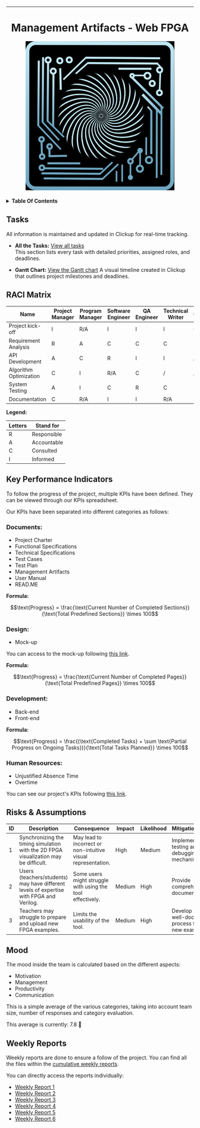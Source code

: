<div align="center">

---

# Management Artifacts - Web FPGA

<img src="../../images/logo.png" width="400" alt="Logo"/>

</div>

<br>

<details>
<summary><b>Table Of Contents</b></summary>

- [Management Artifacts - Web FPGA](#management-artifacts---web-fpga)
  - [Tasks](#tasks)
  - [RACI Matrix](#raci-matrix)
  - [Key Performance Indicators](#key-performance-indicators)
    - [Documents:](#documents)
    - [Design:](#design)
    - [Development:](#development)
    - [Human Resources:](#human-resources)
  - [Risks \& Assumptions](#risks--assumptions)
  - [Mood](#mood)
  - [Weekly Reports](#weekly-reports)

</details>

## Tasks

All information is maintained and updated in Clickup for real-time tracking.

- **All the Tasks:** [View all tasks](https://sharing.clickup.com/9015908151/l/h/8cp7ntq-995/c86b113626f4488)  
  This section lists every task with detailed priorities, assigned roles, and deadlines.

- **Gantt Chart:** [View the Gantt chart](https://sharing.clickup.com/9015908151/g/h/8cp7ntq-1135/93cbe38f66cc00e)
   A visual timeline created in Clickup that outlines project milestones and deadlines.
  
## RACI Matrix  

| Name                     | Project Manager | Program Manager | Software Engineer | QA Engineer | Technical Writer | Client |
|--------------------------|-----------------|-----------------|--------------------|-------------|-------------------|--------|
| Project kick-off         | I               | R/A             | I                  | I           | I                 | C      |
| Requirement Analysis     | R               | A               | C                  | C           | C                 | I      |
| API Development          | A               | C               | R                  | I           | I                 | /      |
| Algorithm Optimization   | C               | I               | R/A                | C           | /                 | /      |
| System Testing           | A               | I               | C                  | R           | C                 | I      |
| Documentation            | C               | R/A             | I                  | I           | R/A               | I      |

**Legend:**

| Letters | Stand for   |
| ------- | ----------- |
| R       | Responsible |
| A       | Accountable |
| C       | Consulted   |
| I       | Informed    |

## Key Performance Indicators

To follow the progress of the project, multiple KPIs have been defined. They can be viewed through our KPIs spreadsheet.

Our KPIs have been separated into different categories as follows:

### Documents:

- Project Charter
- Functional Specifications
- Technical Specifications
- Test Cases
- Test Plan
- Management Artifacts
- User Manual
- READ.ME

**Formula:**  

<div align="center">

$$\text{Progress} = \frac{\text{Current Number of Completed Sections}}{\text{Total Predefined Sections}} \times 100$$ 

</div>

### Design:

- Mock-up
  
You can access to the mock-up following [this link](https://www.figma.com/design/YohFQNPfGWHBlULNmWJFgS/WebFPGA?node-id=0-1&p=f&t=iZloJbAbCTv3OLB5-0).

**Formula:**

<div align="center">

$$\text{Progress} = \frac{\text{Current Number of Completed Pages}}{\text{Total Predefined Pages}} \times 100$$ 

</div>

### Development:

- Back-end 
- Front-end

**Formula:**  

<div align="center">

$$\text{Progress} = \frac{(\text{Completed Tasks} + \sum \text{Partial Progress on Ongoing Tasks})}{\text{Total Tasks Planned}} \times 100$$  

</div>

### Human Resources: 

- Unjustified Absence Time
- Overtime

You can see our project's KPIs following [this link](https://algosup-my.sharepoint.com/:x:/p/robin_goumy/EYrk5Cafv1dMgymb8nSp5esBLqcweLlJSfQut3MZREPwcA?e=f8d4bO).

## Risks & Assumptions

| ID  | Description                                                                             | Consequence                                                                         | Impact | Likelihood | Mitigation/Avoidance                                                  |
|-----|-----------------------------------------------------------------------------------------|-------------------------------------------------------------------------------------|--------|------------|-----------------------------------------------------------------------|
| 1   | Synchronizing the timing simulation with the 2D FPGA visualization may be difficult.    | May lead to incorrect or non-intuitive visual representation.                       | High   | Medium     | Implement careful testing and debugging mechanisms.                   |
| 2   | Users (teachers/students) may have different levels of expertise with FPGA and Verilog. | Some users might struggle with using the tool effectively.                          | Medium | High       | Provide comprehensive documentation.                                  |
| 3   | Teachers may struggle to prepare and upload new FPGA examples.                          | Limits the usability of the tool.                                                   | Medium | High       | Develop a simple and well-documented process for adding new examples. |

## Mood

The mood inside the team is calculated based on the different aspects:

- Motivation
- Management 
- Productivity
- Communication

This is a simple average of the various categories, taking into account team size, number of responses and category evaluation.

This average is currently: 7.8 🌟

## Weekly Reports

Weekly reports are done to ensure a follow of the project. You can find all the files within the [cumulative weekly reports](weeklyReports/cumulative.md).

You can directly access the reports individually:

- [Weekly Report 1](weeklyReports/weeklyReport1.md)
- [Weekly Report 2](weeklyReports/weeklyReport2.md)
- [Weekly Report 3](weeklyReports/weeklyReport3.md)
- [Weekly Report 4](weeklyReports/weeklyReport4.md)
- [Weekly Report 5](weeklyReports/weeklyReport5.md)
- [Weekly Report 6](weeklyReports/weeklyReport6.md)

<!-- ## Post Mortem -->